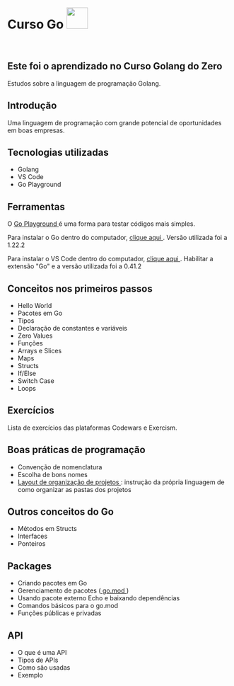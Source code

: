 <h1> Curso Go <img height="48" src="https://user-images.githubusercontent.com/25181517/192149581-88194d20-1a37-4be8-8801-5dc0017ffbbe.png"/> </h1>
<br>

<h2> Este foi o aprendizado no Curso Golang do Zero </h2>
<p> Estudos sobre a linguagem de programação Golang. </p>

<h2> Introdução </h2>
Uma linguagem de programação com grande potencial de oportunidades em boas empresas.

## Tecnologias utilizadas
* Golang
* VS Code
* Go Playground
  
## Ferramentas
O <a href="https://go.dev/play/" target="_blank" > Go Playground </a> é uma forma para testar códigos mais simples. 

Para instalar o Go dentro do computador, <a href="https://go.dev/doc/install" target="_blank" > clique aqui </a>. Versão utilizada foi a 1.22.2

Para instalar o VS Code dentro do computador, <a href="https://code.visualstudio.com/download" target="_blank"> clique aqui </a>. Habilitar a extensão "Go" e a versão utilizada foi a 0.41.2


## Conceitos nos primeiros passos
* Hello World
* Pacotes em Go
* Tipos
* Declaração de constantes e variáveis
* Zero Values
* Funções
* Arrays e Slices
* Maps
* Structs
* If/Else
* Switch Case
* Loops

## Exercícios
Lista de exercícios das plataformas Codewars e Exercism.

## Boas práticas de programação
* Convenção de nomenclatura
* Escolha de bons nomes
* <a href="https://go.dev/doc/modules/layout" target="_blank"> Layout de organização de projetos </a>: instrução da própria linguagem de como organizar as pastas dos projetos

## Outros conceitos do Go
* Métodos em Structs
* Interfaces
* Ponteiros

## Packages
* Criando pacotes em Go
* Gerenciamento de pacotes (<a href="https://go.dev/doc/modules/gomod-ref" target="_blank"> go.mod </a>)
* Usando pacote externo Echo e baixando dependências
* Comandos básicos para o go.mod
* Funções públicas e privadas

## API
* O que é uma API
* Tipos de APIs
* Como são usadas
* Exemplo